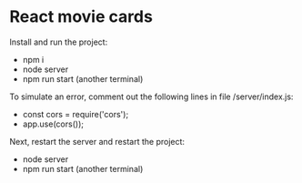 # React movie cards
Install and run the project:
* npm i
* node server
* npm run start (another terminal)

To simulate an error, comment out the following lines in file /server/index.js:
* const cors = require('cors');
* app.use(cors());

Next, restart the server and restart the project:
* node server
* npm run start (another terminal)
